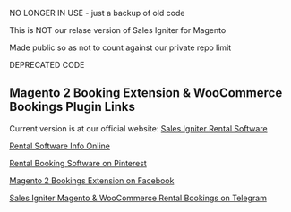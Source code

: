 NO LONGER IN USE - just a backup of old code

This is NOT our relase version of Sales Igniter for Magento

Made public so as not to count against our private repo limit

DEPRECATED CODE

## Magento 2 Booking Extension & WooCommerce Bookings Plugin Links

Current version is at our official website: <a href="https://rentalbookingsoftware.com">Sales Igniter Rental Software</a>

<a href="https://sites.google.com/view/rental-software-info/">Rental Software Info Online</a>

<a href="https://www.pinterest.com/salesigniter/">Rental Booking Software on Pinterest</a>

<a href="https://www.facebook.com/salesigniter">Magento 2 Bookings Extension on Facebook</a>

<a href="https://t.me/s/salesigniter">Sales Igniter Magento & WooCommerce Rental Bookings on Telegram</a>
